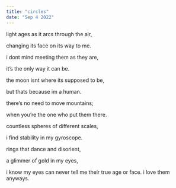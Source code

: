 ```yaml
---
title: "circles"
date: "Sep 4 2022"
---
```

light ages as it arcs through the air, 

changing its face on its way to me.

i dont mind meeting them as they are,

it’s the only way it can be.

the moon isnt where its supposed to be,

but thats because im a human.

there’s no need to move mountains;

when you’re the one who put them there.

countless spheres of different scales,

i find stability in my gyroscope.

rings that dance and disorient, 

a glimmer of gold in my eyes,

i know my eyes can never tell me their true age or face. i love them anyways.
